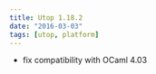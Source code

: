 ```yaml
---
title: Utop 1.18.2
date: "2016-03-03"
tags: [utop, platform]
---
```


* fix compatibility with OCaml 4.03
